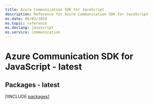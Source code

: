 ```yaml
---
title: Azure Communication SDK for JavaScript
description: Reference for Azure Communication SDK for JavaScript
ms.date: 06/03/2024
ms.topic: reference
ms.devlang: javascript
ms.service: communication
---
```

# Azure Communication SDK for JavaScript - latest
## Packages - latest
[!INCLUDE [packages](communication-index.md)]